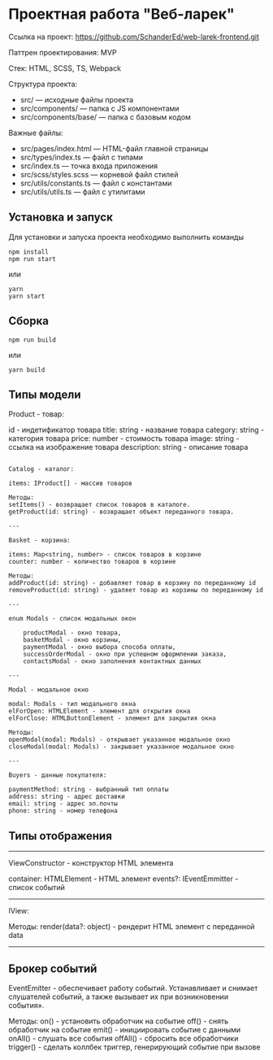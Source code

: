 # Проектная работа "Веб-ларек"

Ссылка на проект: https://github.com/SchanderEd/web-larek-frontend.git

Паттрен проектирования: MVP

Стек: HTML, SCSS, TS, Webpack

Структура проекта:
- src/ — исходные файлы проекта
- src/components/ — папка с JS компонентами
- src/components/base/ — папка с базовым кодом

Важные файлы:
- src/pages/index.html — HTML-файл главной страницы
- src/types/index.ts — файл с типами
- src/index.ts — точка входа приложения
- src/scss/styles.scss — корневой файл стилей
- src/utils/constants.ts — файл с константами
- src/utils/utils.ts — файл с утилитами

## Установка и запуск
Для установки и запуска проекта необходимо выполнить команды

```
npm install
npm run start
```

или

```
yarn
yarn start
```
## Сборка

```
npm run build
```

или

```
yarn build
```

## Типы модели

Product - товар:

id - индетификатор товара
title: string  - название товара
category: string  - категория товара
price: number - стоимость товара
image: string  - ссылка на изображение товара
description: string - описание товара

```

Catalog - каталог:

items: IProduct[] - массив товаров

Методы:
setItems() - возвращает список товаров в каталоге.
getProduct(id: string) - возвращает объект переданного товара.

---

Basket - корзина:

items: Map<string, number> - список товаров в корзине
counter: number - количество товаров в корзине

Методы:
addProduct(id: string) - добавляет товар в корзину по переданному id
removeProduct(id: string) - удаляет товар из корзины по переданному id

---

enum Modals - список модальных окон

	productModal - окно товара,
	basketModal - окно корзины,
	paymentModal - окно выбора способа оплаты,
	successOrderModal - окно при успешном оформлении заказа,
	contactsModal - окно заполнения контактных данных

---

Modal - модальное окно

modal: Modals - тип модального окна
elForOpen: HTMLElement - элемент для открытия окна
elForClose: HTMLButtonElement - элемент для закрытия окна

Методы:
openModal(modal: Modals) - открывает указанное модальное окно
closeModal(modal: Modals) - закрывает указанное модальное окно

---

Buyers - данные покупателя:

paymentMethod: string - выбранный тип оплаты
address: string - адрес доставки
email: string - адрес эл.почты
phone: string - номер телефона

```
## Типы отображения

---

ViewConstructor - конструктор HTML элемента

container: HTMLElement - HTML элемент
events?: IEventEmmitter - список событий

---

IView:

Методы:
render(data?: object) - рендерит HTML элемент с переданной data

---

## Брокер событий

EventEmitter - обеспечивает работу событий. Устанавливает и снимает слушателей событий, а также вызывает их при возникновении события».

Методы:
on() - установить обработчик на событие
off() - снять обработчик на событие
emit() - инициировать событие с данными
onAll() - слушать все события
offAll() - сбросить все обработчики
trigger() - сделать коллбек триггер, генерирующий событие при вызове